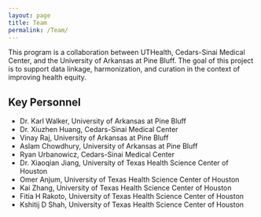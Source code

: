 ```yaml
---
layout: page
title: Team
permalink: /Team/
---
```


This program is a collaboration between UTHealth, Cedars-Sinai Medical Center, and the University of Arkansas at Pine Bluff. The goal of this project is to support data linkage, harmonization, and curation in the context of improving health equity.

## Key Personnel

- Dr. Karl Walker, University of Arkansas at Pine Bluff
- Dr. Xiuzhen Huang, Cedars-Sinai Medical Center
- Vinay Raj, University of Arkansas at Pine Bluff
- Aslam Chowdhury, University of Arkansas at Pine Bluff
- Ryan Urbanowicz, Cedars-Sinai Medical Center
- Dr. Xiaoqian Jiang, University of Texas Health Science Center of Houston
- Omer Anjum, University of Texas Health Science Center of Houston
- Kai Zhang, University of Texas Health Science Center of Houston
- Fitia H Rakoto, University of Texas Health Science Center of Houston
- Kshitij D Shah, University of Texas Health Science Center of Houston



<!-- This is the base Jekyll theme. You can find out more info about customizing your Jekyll theme, as well as basic Jekyll usage documentation at [jekyllrb.com](https://jekyllrb.com/)

You can find the source code for Minima at GitHub:
[jekyll][jekyll-organization] /
[minima](https://github.com/jekyll/minima)

You can find the source code for Jekyll at GitHub:
[jekyll][jekyll-organization] /
[jekyll](https://github.com/jekyll/jekyll)


[jekyll-organization]: https://github.com/jekyll -->
